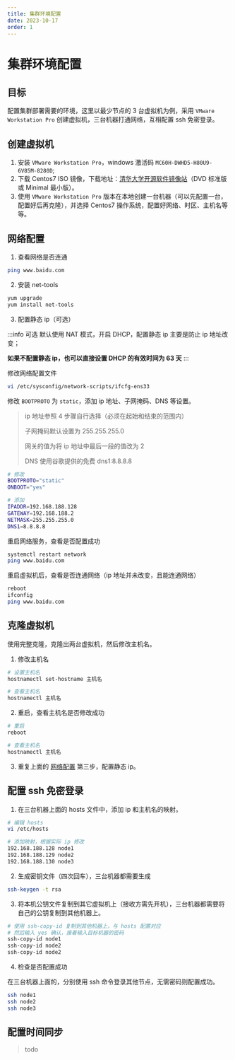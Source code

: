 ```yaml
---
title: 集群环境配置
date: 2023-10-17
order: 1
---
```


# 集群环境配置

## 目标

配置集群部署需要的环境，这里以最少节点的 3 台虚拟机为例，采用 `VMware Workstation Pro` 创建虚拟机，三台机器打通网络，互相配置 ssh 免密登录。

## 创建虚拟机

1. 安装 `VMware Workstation Pro`，windows 激活码 `MC60H-DWHD5-H80U9-6V85M-8280D`;
2. 下载 Centos7 ISO 镜像，下载地址：[清华大学开源软件镜像站](https://mirrors.tuna.tsinghua.edu.cn/centos/7.9.2009/isos/x86_64/)（DVD 标准版或 Minimal 最小版）。
3. 使用 `VMware Workstation Pro` 版本在本地创建一台机器（可以先配置一台，配置好后再克隆），并选择 Centos7 操作系统，配置好网络、时区、主机名等等。

## 网络配置

1. 查看网络是否连通

```bash
ping www.baidu.com
```

2. 安装 net-tools

```bash
yum upgrade 
yum install net-tools
```

3. 配置静态 ip（可选）

:::info 可选
默认使用 NAT 模式，开启 DHCP，配置静态 ip 主要是防止 ip 地址改变；

**如果不配置静态 ip，也可以直接设置 DHCP 的有效时间为 63 天**
:::

修改网络配置文件

```bash
vi /etc/sysconfig/network-scripts/ifcfg-ens33
```

修改 `BOOTPROTO` 为 `static`，添加 ip 地址、子网掩码、DNS 等设置。

> ip 地址参照 4 步骤自行选择（必须在起始和结束的范围内）
> 
> 子网掩码默认设置为 255.255.255.0
> 
> 网关的值为将 ip 地址中最后一段的值改为 2
> 
> DNS 使用谷歌提供的免费 dns1:8.8.8.8

```bash
# 修改
BOOTPROTO="static"
ONBOOT="yes"

# 添加
IPADDR=192.168.188.128
GATEWAY=192.168.188.2
NETMASK=255.255.255.0
DNS1=8.8.8.8
```

重启网络服务，查看是否配置成功

```bash
systemctl restart network
ping www.baidu.com
```

重启虚拟机后，查看是否连通网络（ip 地址并未改变，且能连通网络）

```bash
reboot
ifconfig
ping www.baidu.com
```

## 克隆虚拟机

使用完整克隆，克隆出两台虚拟机，然后修改主机名。

1. 修改主机名

```bash
# 设置主机名
hostnamectl set-hostname 主机名

# 查看主机名
hostnamectl 主机名
```

2. 重启，查看主机名是否修改成功

```bash
# 重启
reboot

# 查看主机名
hostnamectl 主机名
```

3. 重复上面的 [网络配置](#网络配置) 第三步，配置静态 ip。

## 配置 ssh 免密登录

1. 在三台机器上面的 hosts 文件中，添加 ip 和主机名的映射。

```bash
# 编辑 hosts
vi /etc/hosts

# 添加映射，根据实际 ip 修改
192.168.188.128 node1
192.168.188.129 node2
192.168.188.130 node3
```

2. 生成密钥文件（四次回车），三台机器都需要生成

```bash
ssh-keygen -t rsa
```

3. 将本机公钥文件复制到其它虚拟机上（接收方需先开机），三台机器都需要将自己的公钥复制到其他机器上。

```bash
# 使用 ssh-copy-id 复制到其他机器上，与 hosts 配置对应
# 然后输入 yes 确认，接着输入目标机器的密码
ssh-copy-id node1
ssh-copy-id node2
ssh-copy-id node2
```

4. 检查是否配置成功

在三台机器上面的，分别使用 ssh 命令登录其他节点，无需密码则配置成功。

```bash
ssh node1
ssh node2
ssh node3
```

## 配置时间同步

> todo